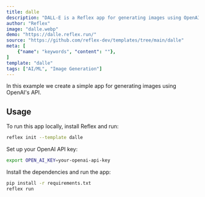 ```yaml
---
title: dalle
description: "DALL-E is a Reflex app for generating images using OpenAI's API"
author: "Reflex"
image: "dalle.webp"
demo: "https://dalle.reflex.run/"
source: "https://github.com/reflex-dev/templates/tree/main/dalle"
meta: [
    {"name": "keywords", "content": ""},
]
template: "dalle"
tags: ["AI/ML", "Image Generation"]
---
```


In this example we create a simple app for generating images using OpenAI's API.

## Usage

To run this app locally, install Reflex and run:

```bash
reflex init --template dalle
```

Set up your OpenAI API key:
```bash
export OPEN_AI_KEY=your-openai-api-key
```

Install the dependencies and run the app:

```bash
pip install -r requirements.txt
reflex run
```


